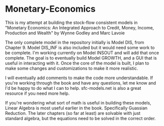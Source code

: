# Monetary-Economics

This is my attempt at building the stock-flow consistent models in "Monetary Economics: An Integrated Approach to Credit, Money, Income, Production and Wealth" by Wynne Godley and Marc Lavoie

The only complete model in the repository initially is Model DIS, from Chapter 9. Model DIS_INF is also included but it would need some work to be complete. I'm working currently on Model INSOUT and will add that once complete. The goal is to eventually build Model GROWTH, and a GUI that is useful in interacting with it. Once the core of the model is built, I plan to make some changes and customizations to make it more realistic.

I will eventually add comments to make the code more understandable. If you're working through the book and have any questions, let me know and I'd be happy to do what I can to help. sfc-models.net is also a great resource if you need more help. 

If you're wondering what sort of math is useful in building these models, Linear Algebra is most useful earlier in the book. Specifically Guassian Reduction. The later chapters (so far at least) are solvable with just standard algebra, but the equations need to be solved in the correct order.

